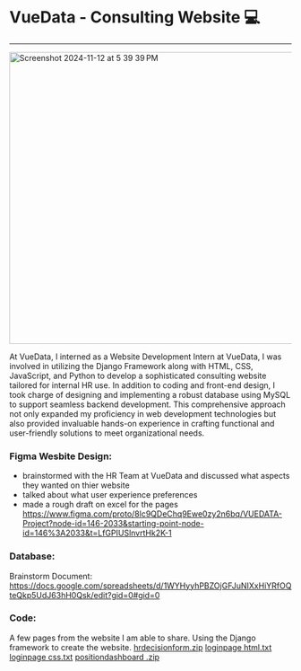 # VueData - Consulting Website 💻
---

<img width="520" alt="Screenshot 2024-11-12 at 5 39 39 PM" src="https://github.com/user-attachments/assets/781e7ff9-26f9-431c-8216-911c627b0058">


At VueData, I interned as a Website Development Intern at VueData, I was involved in utilizing the Django Framework along with HTML, CSS, JavaScript, and Python to develop a sophisticated consulting website tailored for internal HR use. In addition to coding and front-end design, I took charge of designing and implementing a robust database using MySQL to support seamless backend development. This comprehensive approach not only expanded my proficiency in web development technologies but also provided invaluable hands-on experience in crafting functional and user-friendly solutions to meet organizational needs.

### Figma Wesbite Design:
- brainstormed with the HR Team at VueData and discussed what aspects they wanted on thier website
- talked about what user experience preferences 
- made a rough draft on excel for the pages 
https://www.figma.com/proto/8lc9QDeChq9Ewe0zy2n6bq/VUEDATA-Project?node-id=146-2033&starting-point-node-id=146%3A2033&t=LfGPIUSlnvrtHk2K-1 

### Database:
Brainstorm Document: https://docs.google.com/spreadsheets/d/1WYHyyhPBZOjGFJuNIXxHiYRfOQteQkp5UdJ63hH0Qsk/edit?gid=0#gid=0 

### Code:
A few pages from the website I am able to share. Using the Django framework to create the website. 
[hrdecisionform.zip](https://github.com/user-attachments/files/17724785/hrdecisionform.zip)
[loginpage html.txt](https://github.com/user-attachments/files/17724787/loginpage.html.txt)
[loginpage css.txt](https://github.com/user-attachments/files/17724786/loginpage.css.txt)
[positiondashboard .zip](https://github.com/user-attachments/files/17724789/positiondashboard.zip)

